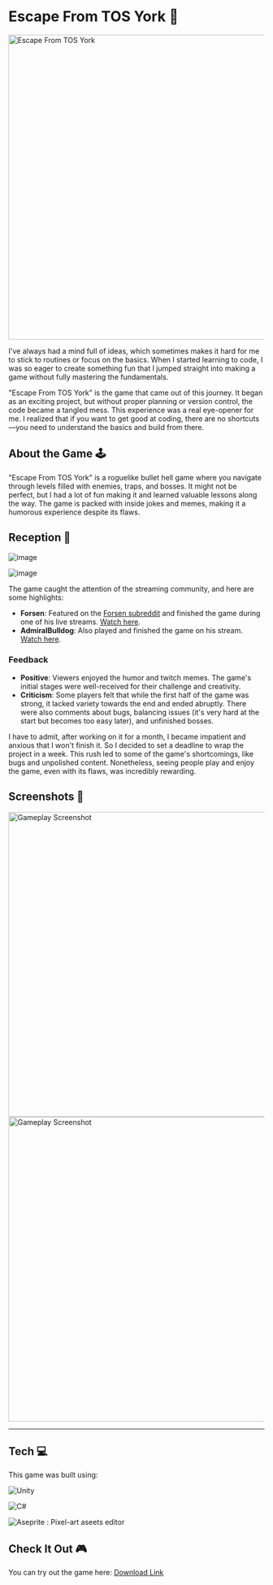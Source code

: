 # Escape From TOS York 👾
<img src="https://i.imgur.com/gpJkGyL.png" width="600" alt="Escape From TOS York"/>

I've always had a mind full of ideas, which sometimes makes it hard for me to stick to routines or focus on the basics. When I started learning to code, I was so eager to create something fun that I jumped straight into making a game without fully mastering the fundamentals.

"Escape From TOS York" is the game that came out of this journey. It began as an exciting project, but without proper planning or version control, the code became a tangled mess. This experience was a real eye-opener for me. I realized that if you want to get good at coding, there are no shortcuts—you need to understand the basics and build from there.

## About the Game 🕹️

"Escape From TOS York" is a roguelike bullet hell game where you navigate through levels filled with enemies, traps, and bosses. It might not be perfect, but I had a lot of fun making it and learned valuable lessons along the way. The game is packed with inside jokes and memes, making it a humorous experience despite its flaws.

## Reception 👾
![image](https://github.com/user-attachments/assets/45efa320-5e75-4a67-a115-ed822dadd90a)

![image](https://github.com/user-attachments/assets/be974695-42a8-4893-b501-c917eaa80f7f)

The game caught the attention of the streaming community, and here are some highlights:

- **Forsen**: Featured on the [Forsen subreddit](https://www.reddit.com/r/forsen/comments/hjan6l/new_lidl_forsen_game_escape_from_tos_york/) and finished the game during one of his live streams. [Watch here](https://youtu.be/69419sZ62Lk).
- **AdmiralBulldog**: Also played and finished the game on his stream. [Watch here](https://www.youtube.com/watch?v=sz8JYws7f8A).

### Feedback

- **Positive**: Viewers enjoyed the humor and twitch memes. The game's initial stages were well-received for their challenge and creativity.
- **Criticism**: Some players felt that while the first half of the game was strong, it lacked variety towards the end and ended abruptly. There were also comments about bugs, balancing issues (it's very hard at the start but becomes too easy later), and unfinished bosses.

I have to admit, after working on it for a month, I became impatient and anxious that I won't finish it. So I decided to set a deadline to wrap the project in a week. This rush led to some of the game's shortcomings, like bugs and unpolished content. Nonetheless, seeing people play and enjoy the game, even with its flaws, was incredibly rewarding.

## Screenshots 📸
<img src="https://i.imgur.com/0yBcVde.png" width="600" alt="Gameplay Screenshot"/>
<img src="https://i.imgur.com/jKxsDvd.png" width="600" alt="Gameplay Screenshot"/>

---

## Tech 💻

This game was built using:

![Unity](https://img.shields.io/badge/-Unity-000000?logo=Unity&logoColor=white)

![C#](https://img.shields.io/badge/-C%23-239120?logo=C-Sharp&logoColor=white)

![Aseprite](https://img.shields.io/badge/Aseprite-ff69b4?style=flat-square&logo=Aseprite&logoColor=white) :  Pixel-art aseets editor


## Check It Out 🎮

You can try out the game here: [Download Link](https://drive.google.com/file/d/1V_3Z20duY0YtrGZ_hN5Ypwg2TDMDL7I2/view)
